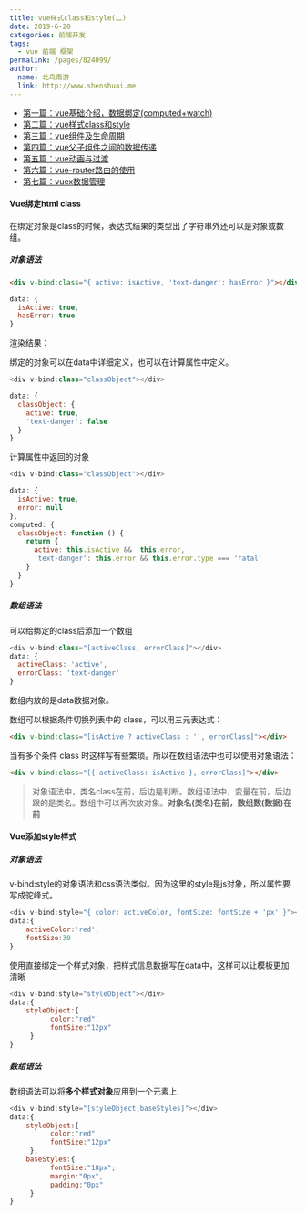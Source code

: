 ```yaml
---
title: vue样式class和style(二)
date: 2019-6-20
categories: 前端开发
tags: 
  - vue 前端 框架
permalink: /pages/824099/
author: 
  name: 北鸟南游
  link: http://www.shenshuai.me
---
```

*  [第一篇：vue基础介绍，数据绑定(computed+watch)](http://www.shenshuai.me/2019/06/18/vue基础入门一方法和数据)
*  [第二篇：vue样式class和style](http://www.shenshuai.me/2019/06/20/vue样式class和style)
*  [第三篇：vue组件及生命周期](http://www.shenshuai.me/2019/06/22/vue组件及生命周期)
*  [第四篇：vue父子组件之间的数据传递](http://www.shenshuai.me/2019/06/24/vue父子组件之间的数据传递/)
*  [第五篇：vue动画与过渡](http://www.shenshuai.me/2019/06/26/vue动画与过渡/)
*  [第六篇：vue-router路由的使用](http://www.shenshuai.me/2019/06/28/vue-router路由的使用/)
*  [第七篇：vuex数据管理](http://www.shenshuai.me/2019/06/30/vuex数据管理/)

#### Vue绑定html class
在绑定对象是class的时候，表达式结果的类型出了字符串外还可以是对象或数组。
##### 对象语法
``` html
<div v-bind:class="{ active: isActive, 'text-danger': hasError }"></div>
```
```js
data: {
  isActive: true,
  hasError: true
}
```
渲染结果：<div class="active text-danger"></div>
绑定的对象可以在data中详细定义，也可以在计算属性中定义。
``` js
<div v-bind:class="classObject"></div>

data: {
  classObject: {
    active: true,
    'text-danger': false
  }
}
```
计算属性中返回的对象
``` js
<div v-bind:class="classObject"></div>

data: {
  isActive: true,
  error: null
},
computed: {
  classObject: function () {
    return {
      active: this.isActive && !this.error,
      'text-danger': this.error && this.error.type === 'fatal'
    }
  }
}
```

##### 数组语法
可以给绑定的class后添加一个数组
``` js
<div v-bind:class="[activeClass, errorClass]"></div>
data: {
  activeClass: 'active',
  errorClass: 'text-danger'
}
```
数组内放的是data数据对象。

数组可以根据条件切换列表中的 class，可以用三元表达式：
``` html
<div v-bind:class="[isActive ? activeClass : '', errorClass]"></div>
```

当有多个条件 class 时这样写有些繁琐。所以在数组语法中也可以使用对象语法：
``` html
<div v-bind:class="[{ activeClass: isActive }, errorClass]"></div>
```

> 对象语法中，类名class在前，后边是判断。数组语法中，变量在前，后边跟的是类名。数组中可以再次放对象。**对象名(类名)在前，数组数(数据)在前**

#### Vue添加style样式

##### 对象语法
v-bind:style的对象语法和css语法类似。因为这里的style是js对象，所以属性要写成驼峰式。
``` js
<div v-bind:style="{ color: activeColor, fontSize: fontSize + 'px' }"></div>
data:{
    activeColor:'red',
    fontSize:30
}
```
使用直接绑定一个样式对象，把样式信息数据写在data中，这样可以让模板更加清晰
``` js
<div v-bind:style="styleObject"></div>
data:{
    styleObject:{
          color:"red",
          fontSize:"12px"
     }
}
```
##### 数组语法
数组语法可以将**多个样式对象**应用到一个元素上.
``` js
<div v-bind:style="[styleObject,baseStyles]"></div>
data:{
    styleObject:{
          color:"red",
          fontSize:"12px"
     },
    baseStyles:{
          fontSize:"18px";
          margin:"0px",
          padding:"0px"
     }
}
```
